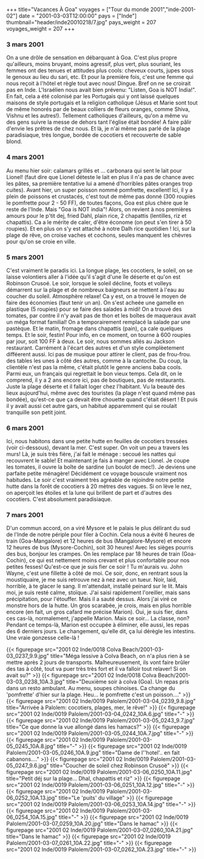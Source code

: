 +++
title="Vacances À Goa"
voyages = ["Tour du monde 2001","inde-2001-02"]
date = "2001-03-03T12:00:00"
pays = ["Inde"]
thumbnail="header/inde20010218/7.jpg"
pays_weight = 207
voyages_weight = 207
+++
### 3 mars 2001

On a une drôle de sensation en débarquant à Goa. C'est plus propre qu'ailleurs, 
moins bruyant, moins agressif, plus vert, plus souriant, les femmes ont des 
tenues et attitudes plus cools: cheveux courts, jupes sous le genoux au lieu 
du sari, etc. Et pour la première fois, c'est une femme qui nous reçoit à l'hôtel 
et règle tout avec nous! Dingue. Bref on ne se croirait pas en Inde. L'Israélien 
nous avait bien prévenu: "Listen, Goa is NOT India!". En fait, cela a été colonisé 
par les Portugais qui y ont laissé quelques maisons de style portugais et la 
religion catholique (Jésus et Marie sont tout de même honorés par de beaux colliers 
de fleurs oranges, comme Shiva, Vishnu et les autres!). Tellement catholiques 
d'ailleurs, qu'on a même vu des gens suivre la messe de dehors tant l'église 
était bondée! A faire pâlir d'envie les prêtres de chez nous. Et là, je n'ai 
même pas parlé de la plage paradisiaque, très longue, bordée de cocotiers et 
recouverte de sable blond. 

### 4 mars 2001

Au menu hier soir: calamars grillés et ... carbonara qui sent le lait pour 
Lionel! (faut dire que Lionel déteste le lait en plus il n'a pas de chance avec 
les pâtes, sa première tentative lui a amené d'horribles pâtes oranges trop 
cuites). Avant hier, un super poisson nommé pomfrette, excellent! Ici, il y 
a plein de poissons et crustacés, c'est tout de même pas donné (300 roupies 
le pomfrette pour 2 - 50 FF), de toutes façons, Goa est plus chère que le reste 
de l'Inde. Mais "Goa is NOT india"! Alors, on revient à nos premières amours 
pour le p'tit dej, fried Dahl, plain rice, 2 chapattis (lentilles, riz et chapattis). 
Ca a le mérite de caler, d'être économe (on peut s'en tirer à 50 roupies). Et 
en plus on s'y est attaché à notre Dalh rice quotidien ! Ici, sur la plage de 
rêve, on croise vaches et cochons, seules manquent les chèvres pour qu'on se 
croie en ville. 

### 5 mars 2001

C'est vraiment le paradis ici. La longue plage, les cocotiers, le soleil, on 
se laisse volontiers aller à l'idée qu'il s'agit d'une île déserte et qu'on 
est Robinson Crusoé. Le soir, lorsque le soleil décline, foots et volleys démarrent 
sur la plage et de nombreux baigneurs se mettent à l'eau au coucher du soleil. 
Atmosphère relaxe! Ca y est, on a trouvé le moyen de faire des économies (faut 
tenir un an). On s'est acheée une gamelle en plastique (5 roupies) pour se faire 
des salades à midi! On a trouvé des tomates, par contre il n'y avait pas de 
thon et les boîtes de maqueraux avait un méga format familial! On a temporairement 
remplacé la salade par une pastèque. Et le matin, fromage dans chapattis (pain), 
ça cale quelques temps. Et le soir, festin! Pour info, en ce moment, on tourne 
à 600 roupies par jour, soit 100 FF à deux. Le soir, nous sommes allés au Jackson 
restaurant. Carrément à l'écart des autres et d'un style complèetement difféerent 
aussi. Ici pas de musique pour attirer le client, pas de frou-frou. des tables 
les unes à côté des autres, comme à la cantoche. Du coup, la clientèle n'est 
pas la même, c'était plutôt le genre anciens baba cools. Parmi eux, un français 
qui regrettait le bon vieux temps. Cela dit, on le comprend, il y a 2 ans encore 
ici, pas de boutiques, pas de restaurants. Juste la plage déserte et il fallait 
loger chez l'habitant. Vu la beauté des lieux aujourd'hui, même avec des touristes 
(la plage n'est quand même pas bondée), qu'est-ce que ça devait être chouette 
quand c'était désert ! Et puis il y avait aussi cet autre gars, un habitué apparemment 
qui se roulait tranquille son petit joint. 

### 6 mars 2001

Ici, nous habitons dans une petite hutte en feuilles de cocotiers tressées 
(voir ci-dessous), devant la mer. C'est super. On voit un peu a travers les 
murs! Là, je suis très fière, j'ai fait le ménage : secoué les nattes qui recouvrent 
le sable! Et maintenant je fais à manger avec Lionel. Je coupe les tomates, 
il ouvre la boîte de sardine (un boulot de mec!). Je deviens une parfaite petite 
ménagère! Décidément ce voyage bouscule vraiment nos habitudes. Le soir c'est 
vraiment très agréable de rejoindre notre petite hutte dans la forêt de cocotiers 
à 20 mètres des vagues. Si on lève le nez, on aperçoit les étoiles et la lune 
qui brillent de part et d'autres des cocotiers. C'est absolument paradisiaque. 


### 7 mars 2001

D'un commun accord, on a viré Mysore et le palais le plus délirant du sud de 
l'Inde de notre périple pour filer à Cochin. Cela nous a évité 6 heures de train 
(Goa-Mangalore) et 12 heures de bus (Mangalore-Mysore) et encore 12 heures de 
bus (Mysore-Cochin), soit 30 heures! Avec les sièges pourris des bus, bonjour 
les crampes. On les remplace par 18 heures de train (Goa-Cochin), ce qui est 
nettement moins crevant et plus confortable pour nos petites fesses! Qu'est-ce 
que je suis fier ce soir ! Tu m'aurais vu. John Wayne, c'est une fillette à 
côté de moi. Ce soir, donc, en rentrant sous la moustiquaire, je me suis retrouve 
nez à nez avec un tueur. Noir, laid, horrible, à te glacer le sang. Il m'attendait, 
installé peinard sur le lit. Mais moi, je suis resté calme, stoïque. J'ai saisi 
rapidement l'oreiller, mais sans précipitation, pour l'étouffer. Mais il a sauté 
dessus. Alors j'ai viré ce monstre hors de la hutte. Un gros scarabée, je crois, 
mais en plus horrible encore (en fait, un gros cafard me précise Marion). Oui, 
je suis fier, dans ces cas-là, normalement, j'appelle Marion. Mais ce soir... 
La classe, non? Pendant ce temps-là, Marion est occupée à éliminer, elle aussi, 
les repas des 6 derniers jours. Le changement, qu'elle dit, ça lui dérègle les 
intestins. Une vraie gonzesse celle-là ! 


<div id="TOTO">{{< figurepage src="2001 02 Inde/0018 Colva Beach/2001-03-03_0237_9.9.jpg" title="Méga lessive à Colva Beach, on n'a plus rien à se mettre après 2 jours de transports. Malheureusement, ils vont faire brûler des tas à côté, tout va puer très très fort et il va falloir tout relaver! Si on avait su?"  >}}
{{< figurepage src="2001 02 Inde/0018 Colva Beach/2001-03-03_0238_10A.3.jpg" title="Deuxième soir à colva (Goa). Un repas pris dans un resto ambulant. Au menu, soupes chinoises. Ca change du 'pomfrette' d'hier sur la plage. Heu... le pomfrette c'est un poisson...."  >}}
{{< figurepage src="2001 02 Inde/0019 Palolem/2001-03-04_0239_9.8.jpg" title="Arrivée à Palolem: cocotiers, plages, mer, le rêve!"  >}}
{{< figurepage src="2001 02 Inde/0019 Palolem/2001-03-04_0242_10A.6.jpg" title="-"  >}}
{{< figurepage src="2001 02 Inde/0019 Palolem/2001-03-05_0243_9.7.jpg" title="Ce que donne la vue allongé dans les hamacs?"  >}}
{{< figurepage src="2001 02 Inde/0019 Palolem/2001-03-05_0244_10A.7.jpg" title="-"  >}}
{{< figurepage src="2001 02 Inde/0019 Palolem/2001-03-05_0245_10A.8.jpg" title="-"  >}}
{{< figurepage src="2001 02 Inde/0019 Palolem/2001-03-05_0246_10A.9.jpg" title="Dame de l''hotel'.. en fait cabanons...."  >}}
{{< figurepage src="2001 02 Inde/0019 Palolem/2001-03-05_0247_9.6.jpg" title="Coucher de soleil chez Robinson Crusoë"  >}}
{{< figurepage src="2001 02 Inde/0019 Palolem/2001-03-06_0250_10A.11.jpg" title="Petit déj sur la plage... Dhal, chapattis et riz"  >}}
{{< figurepage src="2001 02 Inde/0019 Palolem/2001-03-06_0251_10A.12.jpg" title="-"  >}}
{{< figurepage src="2001 02 Inde/0019 Palolem/2001-03-06_0252_10A.13.jpg" title="Le 'puits' du village"  >}}
{{< figurepage src="2001 02 Inde/0019 Palolem/2001-03-06_0253_10A.14.jpg" title="-"  >}}
{{< figurepage src="2001 02 Inde/0019 Palolem/2001-03-06_0254_10A.15.jpg" title="-"  >}}
{{< figurepage src="2001 02 Inde/0019 Palolem/2001-03-07_0259_10A.20.jpg" title="Dans le hamac"  >}}
{{< figurepage src="2001 02 Inde/0019 Palolem/2001-03-07_0260_10A.21.jpg" title="Dans le hamac"  >}}
{{< figurepage src="2001 02 Inde/0019 Palolem/2001-03-07_0261_10A.22.jpg" title="-"  >}}
{{< figurepage src="2001 02 Inde/0019 Palolem/2001-03-07_0262_10A.23.jpg" title="-"  >}}
</DIV>

